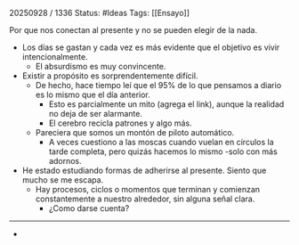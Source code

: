 20250928 / 1336
Status: #Ideas
Tags: [[Ensayo]]

Por que nos conectan al presente y no se pueden elegir de la nada. 
- Los días se gastan y cada vez es más evidente que el objetivo es vivir intencionalmente. 
	- El absurdismo es muy convincente.
- Existir a propósito es sorprendentemente difícil. 
	- De hecho, hace tiempo leí que el 95% de lo que pensamos a diario es lo mismo que el día anterior.  
		- Esto es parcialmente un mito (agrega el link), aunque la realidad no deja de ser alarmante. 
		- El cerebro recicla patrones y algo más. 
	- Pareciera que somos un montón de piloto automático. 
		- A veces cuestiono a las moscas cuando vuelan en círculos la tarde completa, pero quizás hacemos lo mismo -solo con más adornos. 
- He estado estudiando formas de adherirse al presente. Siento que mucho se me escapa. 
	- Hay procesos, ciclos o momentos que terminan y comienzan constantemente a nuestro alrededor, sin alguna señal clara. 
		- ¿Como darse cuenta?

-----

- 